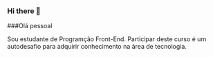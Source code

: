 ### Hi there 👋


###Olá pessoal

Sou estudante de Programção Front-End. Participar deste curso é um autodesafio para adquirir conhecimento
na área de tecnologia.
